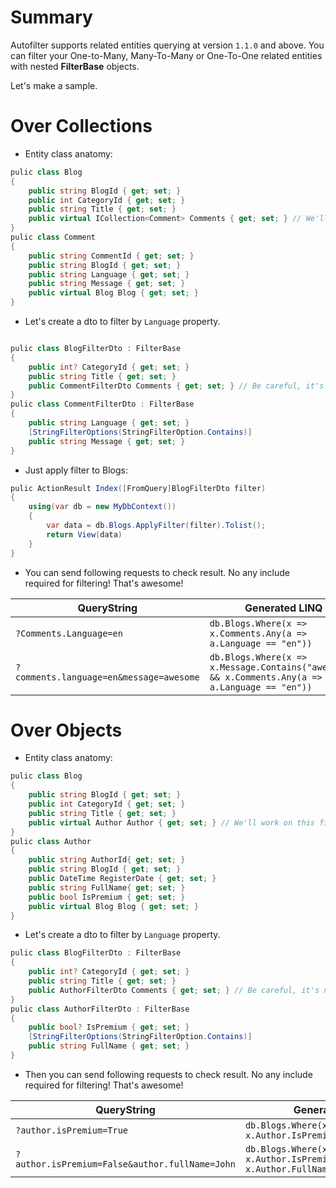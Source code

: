 # Summary
Autofilter supports related entities querying at version `1.1.0` and above. You can filter your One-to-Many, Many-To-Many or One-To-One related entities with nested **FilterBase** objects.

Let's make a sample.


# Over Collections

- Entity class anatomy:
```csharp
pulic class Blog
{
    public string BlogId { get; set; }
    public int CategoryId { get; set; }
    public string Title { get; set; } 
    public virtual ICollection<Comment> Comments { get; set; } // We'll work on this field
}
pulic class Comment
{
    public string CommentId { get; set; }
    public string BlogId { get; set; }
    public string Language { get; set; }
    public string Message { get; set; } 
    public virtual Blog Blog { get; set; }
}
```

- Let's create a dto to filter by `Language` property.

```csharp

pulic class BlogFilterDto : FilterBase
{
    public int? CategoryId { get; set; }
    public string Title { get; set; } 
    public CommentFilterDto Comments { get; set; } // Be careful, it's not a collection and same name with entity.
}
pulic class CommentFilterDto : FilterBase
{
    public string Language { get; set; }
    [StringFilterOptions(StringFilterOption.Contains)]
    public string Message { get; set; }
}
```

- Just apply filter to Blogs:
```csharp
pulic ActionResult Index([FromQuery]BlogFilterDto filter)
{
	using(var db = new MyDbContext())
	{
	    var data = db.Blogs.ApplyFilter(filter).Tolist();
	    return View(data)
	}
}
```
- You can send following requests to check result. No any include required for filtering! That's awesome!

| QueryString | Generated LINQ |
| --- | --- |
|`?Comments.Language=en` | `db.Blogs.Where(x => x.Comments.Any(a => a.Language == "en"))` |
| `?comments.language=en&message=awesome` | `db.Blogs.Where(x => x.Message.Contains("awesome") && x.Comments.Any(a => a.Language == "en"))`


# Over Objects
- Entity class anatomy:
```csharp
pulic class Blog
{
    public string BlogId { get; set; }
    public int CategoryId { get; set; }
    public string Title { get; set; } 
    public virtual Author Author { get; set; } // We'll work on this field
}
pulic class Author
{
    public string AuthorId{ get; set; }
    public string BlogId { get; set; }
    public DateTime RegisterDate { get; set; }
    public string FullName{ get; set; }
    public bool IsPremium { get; set; }
    public virtual Blog Blog { get; set; }
}
```

- Let's create a dto to filter by `Language` property.

```csharp
pulic class BlogFilterDto : FilterBase
{
    public int? CategoryId { get; set; }
    public string Title { get; set; } 
    public AuthorFilterDto Comments { get; set; } // Be careful, it's not a collection and same name with entity.
}
pulic class AuthorFilterDto : FilterBase
{
    public bool? IsPremium { get; set; }
    [StringFilterOptions(StringFilterOption.Contains)]
    public string FullName { get; set; }
}
```

- Then you can send following requests to check result. No any include required for filtering! That's awesome!

| QueryString | Generated LINQ |
| --- | --- |
|`?author.isPremium=True` | `db.Blogs.Where(x => x.Author.IsPremium == true` |
|`?author.isPremium=False&author.fullName=John` | `db.Blogs.Where(x => x.Author.IsPremium == false && x.Author.FullName.Contains("John")`
